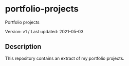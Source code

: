 # portfolio-projects
Portfolio projects

Version: v1 / Last updated: 2021-05-03

## Description

This repository contains an extract of my portfolio projects.




